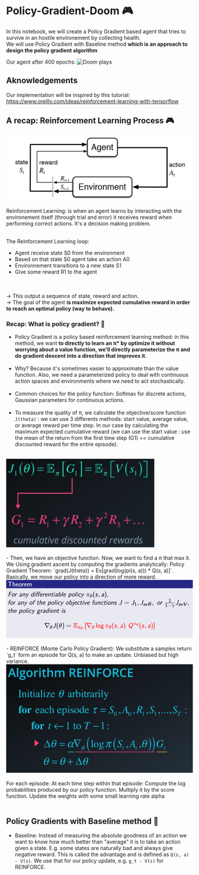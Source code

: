 # Policy-Gradient-Doom 🎮

In this notebook, we will create a Policy Gradient based agent that tries to survive in an hostile environement by collecting health.
<br>
We will use Policy Gradient with Baseline method <b>which is an approach to design the policy gradient algorithm</b>

Our agent after 400 epochs:
<img src="assets/doomhealth.gif" alt="Doom plays"/>
<br> 
## Aknowledgements
Our implementation will be inspired by this tutorial:
https://www.oreilly.com/ideas/reinforcement-learning-with-tensorflow

## A recap: Reinforcement Learning Process 🎮

<img src="assets/rl.png" alt="Reinforcement Learning process"/>

Reinforcement Learning: is when an agent learns by interacting with the environement itself (through trial and error) it receives reward when performing correct actions. It's a decision making problem.

<br>
The Reinforcement Learning loop:

- Agent receive state S0 from the environment
- Based on that state S0 agent take an action A0
- Environnement transitions to a new state S1
- Give some reward R1 to the agent
<br>
<br>
→ This output a sequence of state, reward and action.<br>
→ The goal of the agent <b>is maximize expected cumulative reward in order to reach an optimal policy (way to behave).</b>

### Recap: What is policy gradient? 🤖

- Policy Gradient is a policy based reinforcement learning method: in this method, we want <b>to directly to learn an π* by optimize it without worrying about a value function, we’ll directly parameterize the π and do gradient descent into a direction that improves it.</b>
<br><br>
- Why? Because it's sometimes easier to approximate than the value function. Also, we need a parameterized policy to deal with continuous action spaces and environments where we need to act stochastically.
<br><br>
- Common choices for the policy function: Softmax for discrete actions, Gaussian parameters for continuous actions.
<br><br>
- To measure the quality of π, we calculate the objective/score function `J(theta)` : we can use 3 differents methods: start value, average value, or average reward per time step. In our case by calculating the maximum expected cumulative reward (we can use the start value : use the mean of the return from the first time step (G1) == cumulative discounted reward for the entire episode).
<br>
<img style="width: 400px;" src="assets/objective.png" alt="Objective function"/>
<br>
<br>
- Then, we have an objective function. Now, we want to find a π that max it. We Using gradient ascent by computing the gradients analytically: Policy Gradient Theorem: `grad(J(theta)) = Ex[grad(log(pi(s, a))) * Q(s, a)]`. Basically, we move our policy into a direction of more reward.
<br>
<img style="width: 600px;" src="assets/policygrad.png" alt="Policy gradients"/>
<br>
<br>
- REINFORCE (Monte Carlo Policy Gradient): We substitute a samples return `g_t` form an episode for Q(s, a) to make an update. Unbiased but high variance.
<img src="assets/montecarlo.png" alt="Monte Carlo"/>
<br><br>
    For each episode:
        At each time step within that episode:
            Compute the log probabilities produced by our policy function.
            Multiply it by the score function.
            Update the weights with some small learning rate alpha
<br>    <br>     

## Policy Gradients with Baseline method 👾
- Baseline: Instead of measuring the absolute goodness of an action we want to know how much better than "average" it is to take an action given a state. E.g. some states are naturally bad and always give negative reward. This is called the advantage and is defined as `Q(s, a) - V(s)`. We use that for our policy update, e.g. `g_t - V(s)` for REINFORCE.
